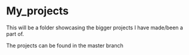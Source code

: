 # My_projects

This will be a folder showcasing the bigger projects I have made/been a part of.

The projects can be found in the master branch
